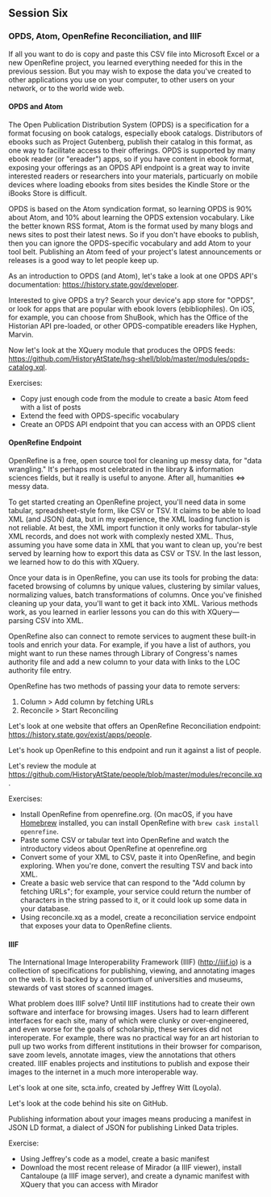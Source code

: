 ## Session Six

### OPDS, Atom, OpenRefine Reconciliation, and IIIF

If all you want to do is copy and paste this CSV file into Microsoft Excel or a new OpenRefine project, you learned everything needed for this in the previous session. But you may wish to expose the data you've created to other applications you use on your computer, to other users on your network, or to the world wide web.

#### OPDS and Atom

The Open Publication Distribution System (OPDS) is a specification for a format focusing on book catalogs, especially ebook catalogs. Distributors of ebooks such as Project Gutenberg, publish their catalog in this format, as one way to facilitate access to their offerings. OPDS is supported by many ebook reader (or "ereader") apps, so if you have content in ebook format, exposing your offerings as an OPDS API endpoint is a great way to invite interested readers or researchers into your materials, particuarly on mobile devices where loading ebooks from sites besides the Kindle Store or the iBooks Store is difficult. 

OPDS is based on the Atom syndication format, so learning OPDS is 90% about Atom, and 10% about learning the OPDS extension vocabulary. Like the better known RSS format, Atom is the format used by many blogs and news sites to post their latest news. So if you don't have ebooks to publish, then you can ignore the OPDS-specific vocabulary and add Atom to your tool belt. Publishing an Atom feed of your project's latest announcements or releases is a good way to let people keep up. 

As an introduction to OPDS (and Atom), let's take a look at one OPDS API's documentation: https://history.state.gov/developer.

Interested to give OPDS a try? Search your device's app store for "OPDS", or look for apps that are popular with ebook lovers (ebibliophiles). On iOS, for example, you can choose from ShuBook, which has the Office of the Historian API pre-loaded, or other OPDS-compatible ereaders like Hyphen, Marvin. 

Now let's look at the XQuery module that produces the OPDS feeds: https://github.com/HistoryAtState/hsg-shell/blob/master/modules/opds-catalog.xql.

Exercises: 
- Copy just enough code from the module to create a basic Atom feed with a list of posts
- Extend the feed with OPDS-specific vocabulary
- Create an OPDS API endpoint that you can access with an OPDS client

#### OpenRefine Endpoint

OpenRefine is a free, open source tool for cleaning up messy data, for "data wrangling." It's perhaps most celebrated in the library & information sciences fields, but it really is useful to anyone. After all, humanities <=> messy data.

To get started creating an OpenRefine project, you'll need data in some tabular, spreadsheet-style form, like CSV or TSV. It claims to be able to load XML (and JSON) data, but in my experience, the XML loading function is not reliable. At best, the XML import function it only works for tabular-style XML records, and does not work with complexly nested XML. Thus, assuming you have some data in XML that you want to clean up, you're best served by learning how to export this data as CSV or TSV. In the last lesson, we learned how to do this with XQuery.

Once your data is in OpenRefine, you can use its tools for probing the data: faceted browsing of columns by unique values, clustering by similar values, normalizing values, batch transformations of columns. Once you've finished cleaning up your data, you'll want to get it back into XML. Various methods work, as you learned in earlier lessons you can do this with XQuery—parsing CSV into XML.

OpenRefine also can connect to remote services to augment these built-in tools and enrich your data. For example, if you have a list of authors, you might want to run these names through Library of Congress's names authority file and add a new column to your data with links to the LOC authority file entry.

OpenRefine has two methods of passing your data to remote servers:

1. Column > Add column by fetching URLs
2. Reconcile > Start Reconciling

Let's look at one website that offers an OpenRefine Reconciliation endpoint: https://history.state.gov/exist/apps/people.

Let's hook up OpenRefine to this endpoint and run it against a list of people.

Let's review the module at https://github.com/HistoryAtState/people/blob/master/modules/reconcile.xq.

Exercises:

- Install OpenRefine from openrefine.org. (On macOS, if you have [Homebrew](http://brew.sh) installed, you can install OpenRefine with `brew cask install openrefine`.
- Paste some CSV or tabular text into OpenRefine and watch the introductory videos about OpenRefine at openrefine.org
- Convert some of your XML to CSV, paste it into OpenRefine, and begin exploring. When you're done, convert the resulting TSV and back into XML.
- Create a basic web service that can respond to the "Add column by fetching URLs"; for example, your service could return the number of characters in the string passed to it, or it could look up some data in your database.
- Using reconcile.xq as a model, create a reconciliation service endpoint that exposes your data to OpenRefine clients.

#### IIIF

The International Image Interoperability Framework (IIIF) (http://iiif.io) is a collection of specifications for publishing, viewing, and annotating images on the web. It is backed by a consortium of universities and museums, stewards of vast stores of scanned images. 

What problem does IIIF solve? Until IIIF institutions had to create their own software and interface for browsing images. Users had to learn different interfaces for each site, many of which were clunky or over-engineered, and even worse for the goals of scholarship, these services did not interoperate. For example, there was no practical way for an art historian to pull up two works from different institutions in their browser for comparison, save zoom levels, annotate images, view the annotations that others created. IIIF enables projects and institutions to publish and expose their images to the internet in a much more interoperable way. 

Let's look at one site, scta.info, created by Jeffrey Witt (Loyola).

Let's look at the code behind his site on GitHub.

Publishing information about your images means producing a manifest in JSON LD format, a dialect of JSON for publishing Linked Data triples.

Exercise: 
- Using Jeffrey's code as a model, create a basic manifest
- Download the most recent release of Mirador (a IIIF viewer), install Cantaloupe (a IIIF image server), and create a dynamic manifest with XQuery that you can access with Mirador
